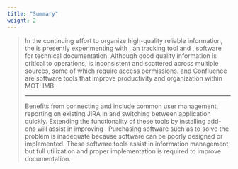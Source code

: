 ```yaml
---
title: "Summary"
weight: 2
---
```


<blockquote class ="info">
In the continuing effort to organize high-quality reliable information,
the is presently experimenting with , an tracking tool and , software
for technical documentation. Although good quality information is
critical to operations, is inconsistent and scattered across multiple
sources, some of which require access permissions. and Confluence are
software tools that improve productivity and organization within MOTI
IMB.
<br>
<hr> 

Benefits from connecting and include common user management, reporting
on existing JIRA in and switching between application quickly. Extending
the functionality of these tools by installing add-ons will assist in
improving . Purchasing software such as to solve the problem is
inadequate because software can be poorly designed or implemented. These
software tools assist in information management, but full utilization
and proper implementation is required to improve documentation.
</blockquote>